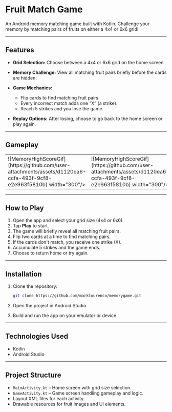 # Fruit Match Game

An Android memory matching game built with Kotlin. Challenge your memory by matching pairs of fruits on either a 4x4 or 6x6 grid!

---

## Features

* **Grid Selection:** Choose between a 4x4 or 6x6 grid on the home screen.
* **Memory Challenge:** View all matching fruit pairs briefly before the cards are hidden.
* **Game Mechanics:**

  * Flip cards to find matching fruit pairs.
  * Every incorrect match adds one “X” (a strike).
  * Reach 5 strikes and you lose the game.
* **Replay Options:** After losing, choose to go back to the home screen or play again.

---

## Gameplay

<table>
  <tr>
    <td>![MemoryHighScoreGif](https://github.com/user-attachments/assets/d1120ea6-ccfa-493f-9cf8-e2e963f5810b) width="300"/></td>
    <td>![MemoryHighScoreGif](https://github.com/user-attachments/assets/d1120ea6-ccfa-493f-9cf8-e2e963f5810b) width="300"/></td>
   <td>![MemoryHighScoreGif](https://github.com/user-attachments/assets/d1120ea6-ccfa-493f-9cf8-e2e963f5810b) width="300"/></td>
  </tr>
</table>

---

## How to Play

1. Open the app and select your grid size (4x4 or 6x6).
2. Tap **Play** to start.
3. The game will briefly reveal all matching fruit pairs.
4. Flip two cards at a time to find matching pairs.
5. If the cards don't match, you receive one strike (X).
6. Accumulate 5 strikes and the game ends.
7. Choose to return home or try again.

---

## Installation

1. Clone the repository:

   ```bash
   git clone https://github.com/marklourenco/memorygame.git
   ```
2. Open the project in Android Studio.
3. Build and run the app on your emulator or device.

---

## Technologies Used

* Kotlin
* Android Studio

---

## Project Structure

* `MainActivity.kt` – Home screen with grid size selection.
* `GameActivity.kt` – Game screen handling gameplay and logic.
* Layout XML files for each activity.
* Drawable resources for fruit images and UI elements.
